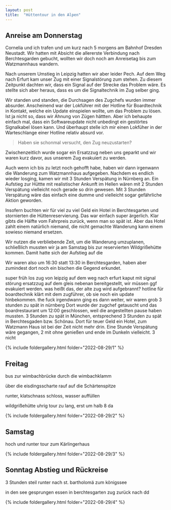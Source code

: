```yaml
---
layout: post
title:  "Hüttentour in den Alpen"
---
```



## Anreise am Donnerstag
Cornelia und ich trafen und um kurz nach 5 morgens am Bahnhof Dresden Neustadt.
Wir hatten mit Absicht die allererste Verbindung nach Berchtesgarden gebucht, wollten wir doch noch am Anreisetag bis zum Watzmannhaus wandern.

Nach unserem Umstieg in Leipzig hatten wir aber leider Pech. Auf dem Weg nach Erfurt kam unser Zug mit einer Signalstörung zum stehen.
Zu diesem Zeitpunkt dachten wir, dass ein Signal auf der Strecke das Problem wäre.
Es stellte sich aber heraus, dass es um die Signaltechnik im Zug selber ging.

Wir standen und standen, die Durchsagen des Zugchefs wurden immer absurder.
Anscheinend war der Lokführer mit der Hotline für Boardtechnik in Kontakt, welche ein Update einspielen wollte, um das Problem zu lösen.
Ist ja nicht so, dass wir Ahnung von Zügen hättten. Aber ich behaupte einfach mal, dass ein Softwareupdate nicht unbedingt ein gestörtes Signalkabel lösen kann. Und überhaupt stelle ich mir einen Lokfüher in der Warteschlange einer Hotline relativ absurd vor.
> Haben sie schonmal versucht, den Zug neuzustarten?
 
Zwischenzeitlich wurde sogar ein Ersatzzug neben uns geparkt und wir waren kurz davor, aus unserem Zug evakuiert zu werden.

Auch wenn ich bis zu letzt noch gehofft habe, haben wir dann irgenwann die Wanderung zum Watzmannhaus aufgegeben.
Nachdem es endlich wieder losging, kamen wir mit 3 Stunden Verspätung in Nürnberg an.
Ein Aufstieg zur Hüttte mit realistischer Ankunft im Hellen wären mit 2 Stunden Verspätung vielleicht noch gerade so drin gewesen.
Mit 3 Stunden Verspätung wäre das einfach eine dumme und vielleicht sogar gefährliche Aktion geworden.

Insofern buchten wir für viel zu viel Geld ein Hotel in Berchtesgarten und stornierten die Hüttenreservierung.
Das war einfach super ärgerlich. Klar gibts die Hälfte vom Fahrpreis zurück, wenn man so spät ist. Aber das Hotel zahlt einem natürlich niemand, die nicht gemachte Wanderung kann einem sowieso niemand ersetzen.

Wir nutzen die verbliebende Zeit, um die Wanderung umzuplanen, schließlich mussten wir ja am Samstag bis zur reservierten Wildgrißehütte kommen.
Damit hatte sich der Aufstieg auf die 

Wir waren also um 16:30 statt 13:30 in Berchtesgarden, haben aber zumindest dort noch ein bischen die Gegend erkundet.


super früh los
zug von leipzig auf dem weg nach erfurt kaput mit signal störung
ersatzzug auf dem gleis nebenan bereitgestellt, wir müssen ggf evakuiert werden. was heißt das, der alte zug wird aufgebrannt?
hotline für boardtechnik klärt mit dem zugführer, ob sie noch ein update hinbekommen. the fuck
irgendwann ging es dann weiter, wir waren grob 3 stunden zu spät in nürnberg
Dort wurde der zugchef getauscht und das boardrestaurant um 12:00 geschlossen, weil die angestellten pause haben mussten.
3 Stunden zu spät in München, entsprechend 3 Stunden zu spät in Berchtesgaden bzw. Schönau. Dort für teuer Geld ein Hotel, zum Watzmann Haus ist bei der Zeit nicht mehr drin. Eine Stunde Verspätung wäre gegangen, 2 mit ohne genießen und ende im Dunkeln vielleicht. 3 nicht



{% include foldergallery.html folder="2022-08-29/1" %}


## Freitag
bus zur wimbachbrücke
durch die wimbachklamm

über die eisdingsscharte rauf auf die Schärtenspitze

runter, klatschnass 
schloss, wasser auffüllen

wildgrißehütte
uhrig
tour zu lang, erst um halb 8 da

{% include foldergallery.html folder="2022-08-29/2" %}


## Samstag
hoch und runter tour zum Kärlingerhaus


{% include foldergallery.html folder="2022-08-29/3" %}

## Sonntag Abstieg und Rückreise
3 Stunden steil runter nach st. bartholomä zum königssee

in den see gesprungen
essen in berchtesgarten
zug zurück nach dd


{% include foldergallery.html folder="2022-08-29/4" %}

